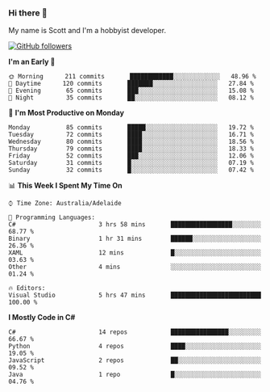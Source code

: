 ### Hi there 👋

My name is Scott and I'm a hobbyist developer.

[![GitHub followers](https://img.shields.io/github/followers/puppetsw?label=Follow&style=social)](https://github.com/puppetsw?tab=followers)

<!--START_SECTION:waka-->
**I'm an Early 🐤** 

```text
🌞 Morning      211 commits       ████████████░░░░░░░░░░░░░   48.96 % 
🌆 Daytime      120 commits       ███████░░░░░░░░░░░░░░░░░░   27.84 % 
🌃 Evening       65 commits       ███░░░░░░░░░░░░░░░░░░░░░░   15.08 % 
🌙 Night         35 commits       ██░░░░░░░░░░░░░░░░░░░░░░░   08.12 % 

```
📅 **I'm Most Productive on Monday** 

```text
Monday          85 commits       █████░░░░░░░░░░░░░░░░░░░░   19.72 % 
Tuesday         72 commits       ████░░░░░░░░░░░░░░░░░░░░░   16.71 % 
Wednesday       80 commits       ████░░░░░░░░░░░░░░░░░░░░░   18.56 % 
Thursday        79 commits       ████░░░░░░░░░░░░░░░░░░░░░   18.33 % 
Friday          52 commits       ███░░░░░░░░░░░░░░░░░░░░░░   12.06 % 
Saturday        31 commits       █░░░░░░░░░░░░░░░░░░░░░░░░   07.19 % 
Sunday          32 commits       █░░░░░░░░░░░░░░░░░░░░░░░░   07.42 % 

```


📊 **This Week I Spent My Time On** 

```text
⌚︎ Time Zone: Australia/Adelaide

💬 Programming Languages: 
C#                       3 hrs 58 mins       █████████████████░░░░░░░░   68.77 % 
Binary                   1 hr 31 mins        ██████░░░░░░░░░░░░░░░░░░░   26.36 % 
XAML                     12 mins             █░░░░░░░░░░░░░░░░░░░░░░░░   03.63 % 
Other                    4 mins              ░░░░░░░░░░░░░░░░░░░░░░░░░   01.24 % 

🔥 Editors: 
Visual Studio            5 hrs 47 mins       █████████████████████████   100.00 % 

```

**I Mostly Code in C#** 

```text
C#                       14 repos            ████████████████░░░░░░░░░   66.67 % 
Python                   4 repos             ████░░░░░░░░░░░░░░░░░░░░░   19.05 % 
JavaScript               2 repos             ██░░░░░░░░░░░░░░░░░░░░░░░   09.52 % 
Java                     1 repo              █░░░░░░░░░░░░░░░░░░░░░░░░   04.76 % 

```



<!--END_SECTION:waka-->

<!--
**puppetsw/puppetsw** is a ✨ _special_ ✨ repository because its `README.md` (this file) appears on your GitHub profile.

Here are some ideas to get you started:

- 🔭 I’m currently working on ...
- 🌱 I’m currently learning ...
- 👯 I’m looking to collaborate on ...
- 🤔 I’m looking for help with ...
- 💬 Ask me about ...
- 📫 How to reach me: ...
- 😄 Pronouns: ...
- ⚡ Fun fact: ...
-->
